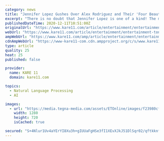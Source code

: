 ```yaml
---
category: news
title: "Jennifer Lopez Gushes Over Alex Rodriguez and Their 'Four Beautiful Kids' in Billboard Women in Music Speech"
excerpt: "There is no doubt that Jennifer Lopez is one of a kind! The multi-talented entertainer was honored with the Icon Award during the 2020 Billboard Women in Music virtual event on Thursday. While J.Lo was being praised,"
publishedDateTime: 2020-12-11T10:51:00Z
originalUrl: "https://www.kare11.com/article/entertainment/entertainment-tonight/jennifer-lopez-gushes-over-alex-rodriguez-and-their-four-beautiful-kids-in-billboard-women-in-music-speech/603-9a42cf41-7b8c-401f-8385-cd21c94ff83f"
webUrl: "https://www.kare11.com/article/entertainment/entertainment-tonight/jennifer-lopez-gushes-over-alex-rodriguez-and-their-four-beautiful-kids-in-billboard-women-in-music-speech/603-9a42cf41-7b8c-401f-8385-cd21c94ff83f"
ampWebUrl: "https://www.kare11.com/amp/article/entertainment/entertainment-tonight/jennifer-lopez-gushes-over-alex-rodriguez-and-their-039four-beautiful-kids039-in-billboard-women-in-music-speech/603-9a42cf41-7b8c-401f-8385-cd21c94ff83f"
cdnAmpWebUrl: "https://www-kare11-com.cdn.ampproject.org/c/s/www.kare11.com/amp/article/entertainment/entertainment-tonight/jennifer-lopez-gushes-over-alex-rodriguez-and-their-039four-beautiful-kids039-in-billboard-women-in-music-speech/603-9a42cf41-7b8c-401f-8385-cd21c94ff83f"
type: article
quality: 25
heat: 25
published: false

provider:
  name: KARE 11
  domain: kare11.com

topics:
  - Natural Language Processing
  - AI

images:
  - url: "https://media.tegna-media.com/assets/ETOnline/images/f23980cf-5108-47da-a324-463abca965b5/f23980cf-5108-47da-a324-463abca965b5.jpg"
    width: 1280
    height: 720
    isCached: true

secured: "S+4Nlur1Uv4aYErYI8Xu3h+gIUUaFgHSe3fI1XEvXJkJ51DlSqr02/qftkknfqXQC88oJdX2ZwFowYBTZLJLxTazBAIB02nCbII5khmbeT1+p7AzkGsZtPmLGWiA4y1PXQE2v3oVDCxJUK2KX5ATir1Hd93Vz3//WLm6oigWLd0GPqUoe139/HCk4ka5s6rQWTMkSY68ycbxc7FNpGgwAcQsvpJaqSvpIjs0+bk59DEu2PwvGVkePv6S5TcpCdnoFiErzi0SjIsZlb0B5A6jGEqOA02jHgQzakMEOCZKJsMaRI642c3oXM5XCEPvRmxiTDap7Au9D9N7BX2JGlt/xoRztpi55R0zli1RfXWCxI4=;Kqx12SENZPDEiemF3XFxrA=="
---
```



